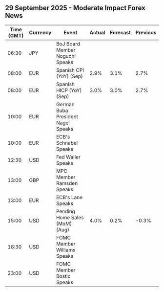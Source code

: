 ## 29 September 2025 - Moderate Impact Forex News

| Time (GMT) | Currency | Event | Actual | Forecast | Previous |
|------|----------|-------|--------|----------|----------|
| 06:30 | JPY | BoJ Board Member Noguchi Speaks |  |  |  |
| 08:00 | EUR | Spanish CPI (YoY) (Sep) | 2.9% | 3.1% | 2.7% |
| 08:00 | EUR | Spanish HICP (YoY) (Sep) | 3.0% | 3.0% | 2.7% |
| 10:00 | EUR | German Buba President Nagel Speaks |  |  |  |
| 10:00 | EUR | ECB's Schnabel Speaks |  |  |  |
| 12:30 | USD | Fed Waller Speaks |  |  |  |
| 13:00 | GBP | MPC Member Ramsden Speaks |  |  |  |
| 13:00 | EUR | ECB's Lane Speaks |  |  |  |
| 15:00 | USD | Pending Home Sales (MoM) (Aug) | 4.0% | 0.2% | -0.3% |
| 18:30 | USD | FOMC Member Williams Speaks |  |  |  |
| 23:00 | USD | FOMC Member Bostic Speaks |  |  |  |
